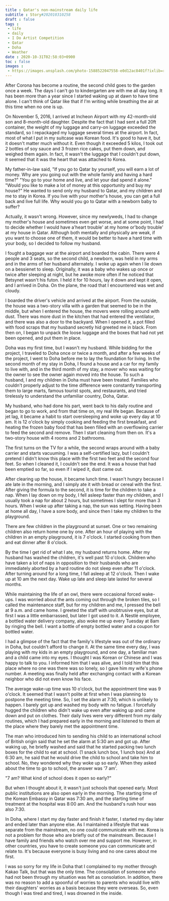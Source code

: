 ```yaml
---
title : Qatar's non-mainstream daily life
subtitle : Story#202010310258
draft : false
tags :
 - life
 - daily
 - I Do Artist Competition
 - Qatar
 - Doha
 - Weather
date : 2020-10-31T02:58:03+0900
toc : false
images : 
 - https://images.unsplash.com/photo-1588522047558-e0d12ac8401f?ixlib=rb-1.2.1&q=80&fm=jpg&crop=entropy&cs=tinysrgb&w=1080&fit=max&ixid=eyJhcHBfaWQiOjE1NTU0OX0
---
```

After Corona has become a routine, the second child goes to the garden once a week. The days I can't go to kindergarten are with me all day long. It has been more than a year since I started waking up at dawn to have time alone. I can't think of Qatar like that if I'm writing while breathing the air at this time when no one is up.  

On November 5, 2016, I arrived at Incheon Airport with my 42-month-old son and 8-month-old daughter. Despite the fact that I had sent a full 20ft container, the weight of my luggage and carry-on luggage exceeded the standard, so I repackaged my luggage several times at the airport. In fact, most of what I put in my suitcase was Korean food. It's good to have it, but it doesn't matter much without it. Even though it exceeded 5 kilos, I took out 2 bottles of soy sauce and 3 frozen rice cakes, put them down, and weighed them again. In fact, it wasn't the luggage that I couldn't put down, it seemed that it was the heart that was attached to Korea.  

My father-in-law said, "If you go to Qatar by yourself, you will earn a lot of money. Why are you going out with the whole family and having a hard time?" "You go to your home and live, and let your dad spend it alone." "Would you like to make a lot of money at this opportunity and buy my house?" He wanted to send only my husband to Qatar, and my children and me to stay in Korea. If you live with your mother's house, you can get a full back and live full life. Why would you go to Qatar with a newborn baby to suffer?  

Actually, it wasn't wrong. However, since my newlyweds, I had to change my mother's house and sometimes even get worse, and at some point, I had to decide whether I would have a'heart trouble' at my home or'body trouble' at my house in Qatar. Although both mentally and physically are weak, if you want to choose one of them, it would be better to have a hard time with your body, so I decided to follow my husband.  

I fought a baggage war at the airport and boarded the cabin. There were 4 people and 3 seats, so the second child, a newborn, was held in my arms and in the arms of her husband alternately. I woke up again when I lie down on a bessienet to sleep. Originally, it was a baby who wakes up once or twice after sleeping at night, but he awoke more often if he noticed that Betsynet wasn't his futon. I held it for 10 hours, lay it down and kept it open, and I arrived in Doha. On the plane, the road that I encountered was wet and cloudy.  

I boarded the driver's vehicle and arrived at the airport. From the outside, the house was a two-story villa with a garden that seemed to be in the middle, but when I entered the house, the movers were rolling around with dust. There was more dust in the kitchen that had entered the ventilator, and there was also a door to the backyard. When I opened it, a pot filled with food scraps that my husband secretly hid greeted me in black. From then on, I began to unpack the loose luggage and the boxes that had not yet been opened, and put them in place.  

Doha was my first time, but I wasn't my husband. While bidding for the project, I traveled to Doha once or twice a month, and after a few weeks of the project, I went to Doha before me to lay the foundation for living. In the second month of my stay in Doha, I found a house and a car for my family to live with, and in the third month of my stay, a mover who was waiting for the owner to see the owner again moved into the house. To such a husband, I and my children in Doha must have been treated. Families who couldn't properly adjust to the time difference were constantly transporting them to large marts, famous tourist spots, and restaurants, and tried tirelessly to understand the unfamiliar country, Doha, Qatar.  

My husband, who had done his part, went back to his daily routine and began to go to work, and from that time on, my real life began. Because of jet lag, it became a habit to start oversleeping and woke up every day at 10 am. It is 12 o'clock by simply cooking and feeding the first breakfast, and heating the frozen baby food that has been filled with an overflowing carrier to feed the second and remove. Then I start cleaning from then on. It's a two-story house with 4 rooms and 2 bathrooms.  

The first turns on the TV for a while, the second wraps around with a baby carrier and starts vacuuming. I was a self-certified lazy, but I couldn't pretend I didn't know this place with the first two feet and the second four feet. So when I cleaned it, I couldn't see the end. It was a house that had been emptied so far, so even if I wiped it, dust came out.  

After clearing up the house, it became lunch time. I wasn't hungry because I ate late in the morning, and I simply ate it with bread or cereal with the first. After giving the formula to the second, it is time for the children to take a nap. When I lay down on my body, I fell asleep faster than my children, and I usually took a nap for about 2 hours, but sometimes I slept for more than 3 hours. When I woke up after taking a nap, the sun was setting. Having been at home all day, I have a sore body, and since then I take my children to the playground.  

There are few children in the playground at sunset. One or two remaining children also return home one by one. After an hour of playing with the children in an empty playground, it is 7 o'clock. I started cooking from then and eat dinner after 8 o'clock.  

By the time I get rid of what I ate, my husband returns home. After my husband has washed the children, it's well past 10 o'clock. Children who have taken a lot of naps in opposition to their husbands who are immediately aborted by a hard routine do not sleep even after 11 o'clock. After turning around for a long time, I fall asleep at 12 o'clock. Then I wake up at 10 am the next day. Wake up late and sleep late lasted for several months.  

While maintaining the life of an owl, there were occasional forced wake-ups. I was worried about the ants coming out through the broken tiles, so I called the maintenance staff, but for my children and me, I pressed the bell at 9 a.m. and came home. I greeted the staff with unobtrusive eyes, but at first I was a little embarrassed, but later I got used to it. A Nestlé employee, a bottled water delivery company, also woke me up every Tuesday at 8am by ringing the bell. I want a bottle of empty bottled water and a coupon for bottled water.  

I had a glimpse of the fact that the family's lifestyle was out of the ordinary in Doha, but couldn't afford to change it. At the same time every day, I was playing with my kids in an empty playground, and one day, a familiar man and a child came into my eyes. I thought I was Korean or Chinese and I was happy to talk to you. I informed him that I was alive, and I told him that this place where no one was there was so lonely, so I gave him my wife's phone number. A meeting was finally held after exchanging contact with a Korean neighbor who did not even know his face.  

The average wake-up time was 10 o'clock, but the appointment time was 9 o'clock. It seemed that I wasn't polite at first when I was planning to postpone the meeting time. So, I set the alarm at 7:30, which is unlikely to happen. I barely got up and washed my body with no fatigue. I forcefully hugged the children who didn't wake up even after waking up and came down and put on clothes. Their daily lives were very different from my daily routines, which I had prepared early in the morning and listened to them at the place where they barely met the appointment time.  

The man who introduced him to sending his child to an international school of British origin said that he set the alarm at 5:30 am and got up. After waking up, he briefly washed and said that he started packing two lunch boxes for the child to eat at school. (1 snack lunch box, 1 lunch box) And at 6:30 am, he said that he would drive the child to school and take him to school. No, they wondered why they woke up so early. When they asked about the time to go to school, the answer was '7 am'.  

"7 am? What kind of school does it open so early?"  

But when I thought about it, it wasn't just schools that opened early. Most public institutions are also open early in the morning. The starting time of the Korean Embassy in Qatar was 7:30 am, and the starting time of treatment at the hospital was 8:00 am. And the husband's rush hour was also 7:30.  

In Doha, where I start my day faster and finish it faster, I started my day later and ended later than anyone else. As I maintained a lifestyle that was separate from the mainstream, no one could communicate with me. Korea is not a problem for those who are briefly out of the mainstream. Because I have family and friends who watch over me and support me. However, in other countries, you have to create someone you can communicate and relate to. It's because everyone is busy living and no one cares about me first.  

I was so sorry for my life in Doha that I complained to my mother through Kakao Talk, but that was the only time. The consolation of someone who had not been through my situation was felt as consolation. In addition, there was no reason to add a spoonful of worries to parents who would live with their daughters' worries as a basis because they were overseas. So, even though I was tired and tired, I was drowned in the inside.
